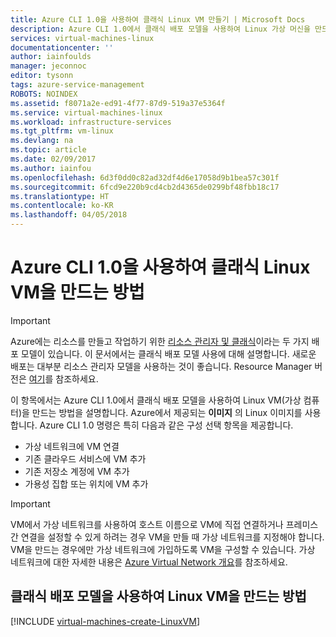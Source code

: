 ```yaml
---
title: Azure CLI 1.0을 사용하여 클래식 Linux VM 만들기 | Microsoft Docs
description: Azure CLI 1.0에서 클래식 배포 모델을 사용하여 Linux 가상 머신을 만드는 방법에 대해 알아보기
services: virtual-machines-linux
documentationcenter: ''
author: iainfoulds
manager: jeconnoc
editor: tysonn
tags: azure-service-management
ROBOTS: NOINDEX
ms.assetid: f8071a2e-ed91-4f77-87d9-519a37e5364f
ms.service: virtual-machines-linux
ms.workload: infrastructure-services
ms.tgt_pltfrm: vm-linux
ms.devlang: na
ms.topic: article
ms.date: 02/09/2017
ms.author: iainfou
ms.openlocfilehash: 6d3f0dd0c82ad32df4d6e17058d9b1bea57c301f
ms.sourcegitcommit: 6fcd9e220b9cd4cb2d4365de0299bf48fbb18c17
ms.translationtype: HT
ms.contentlocale: ko-KR
ms.lasthandoff: 04/05/2018
---
```

# <a name="how-to-create-a-classic-linux-vm-with-the-azure-cli-10"></a>Azure CLI 1.0을 사용하여 클래식 Linux VM을 만드는 방법
> [!IMPORTANT] 
> Azure에는 리소스를 만들고 작업하기 위한 [리소스 관리자 및 클래식](../../../resource-manager-deployment-model.md)이라는 두 가지 배포 모델이 있습니다. 이 문서에서는 클래식 배포 모델 사용에 대해 설명합니다. 새로운 배포는 대부분 리소스 관리자 모델을 사용하는 것이 좋습니다. Resource Manager 버전은 [여기](../create-cli-complete.md?toc=%2fazure%2fvirtual-machines%2flinux%2ftoc.json)를 참조하세요.

이 항목에서는 Azure CLI 1.0에서 클래식 배포 모델을 사용하여 Linux VM(가상 컴퓨터)을 만드는 방법을 설명합니다. Azure에서 제공되는 **이미지** 의 Linux 이미지를 사용합니다. Azure CLI 1.0 명령은 특히 다음과 같은 구성 선택 항목을 제공합니다.

* 가상 네트워크에 VM 연결
* 기존 클라우드 서비스에 VM 추가
* 기존 저장소 계정에 VM 추가
* 가용성 집합 또는 위치에 VM 추가

> [!IMPORTANT]
> VM에서 가상 네트워크를 사용하여 호스트 이름으로 VM에 직접 연결하거나 프레미스 간 연결을 설정할 수 있게 하려는 경우 VM을 만들 때 가상 네트워크를 지정해야 합니다. VM을 만드는 경우에만 가상 네트워크에 가입하도록 VM을 구성할 수 있습니다. 가상 네트워크에 대한 자세한 내용은 [Azure Virtual Network 개요](http://go.microsoft.com/fwlink/p/?LinkID=294063)를 참조하세요.
> 
> 

## <a name="how-to-create-a-linux-vm-using-the-classic-deployment-model"></a>클래식 배포 모델을 사용하여 Linux VM을 만드는 방법
[!INCLUDE [virtual-machines-create-LinuxVM](../../../../includes/virtual-machines-create-linuxvm.md)]

